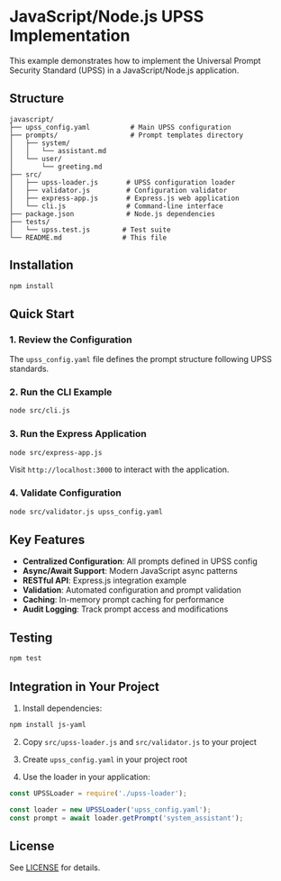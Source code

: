# JavaScript/Node.js UPSS Implementation

This example demonstrates how to implement the Universal Prompt Security Standard (UPSS) in a JavaScript/Node.js application.

## Structure

```
javascript/
├── upss_config.yaml          # Main UPSS configuration
├── prompts/                  # Prompt templates directory
│   ├── system/
│   │   └── assistant.md
│   └── user/
│       └── greeting.md
├── src/
│   ├── upss-loader.js       # UPSS configuration loader
│   ├── validator.js         # Configuration validator
│   ├── express-app.js       # Express.js web application
│   └── cli.js               # Command-line interface
├── package.json             # Node.js dependencies
├── tests/
│   └── upss.test.js        # Test suite
└── README.md               # This file
```

## Installation

```bash
npm install
```

## Quick Start

### 1. Review the Configuration

The `upss_config.yaml` file defines the prompt structure following UPSS standards.

### 2. Run the CLI Example

```bash
node src/cli.js
```

### 3. Run the Express Application

```bash
node src/express-app.js
```

Visit `http://localhost:3000` to interact with the application.

### 4. Validate Configuration

```bash
node src/validator.js upss_config.yaml
```

## Key Features

- **Centralized Configuration**: All prompts defined in UPSS config
- **Async/Await Support**: Modern JavaScript async patterns
- **RESTful API**: Express.js integration example
- **Validation**: Automated configuration and prompt validation
- **Caching**: In-memory prompt caching for performance
- **Audit Logging**: Track prompt access and modifications

## Testing

```bash
npm test
```

## Integration in Your Project

1. Install dependencies:
```bash
npm install js-yaml
```

2. Copy `src/upss-loader.js` and `src/validator.js` to your project

3. Create `upss_config.yaml` in your project root

4. Use the loader in your application:

```javascript
const UPSSLoader = require('./upss-loader');

const loader = new UPSSLoader('upss_config.yaml');
const prompt = await loader.getPrompt('system_assistant');
```

## License

See [LICENSE](../../LICENSE) for details.
